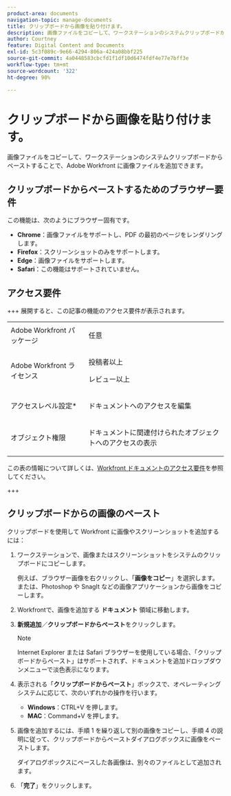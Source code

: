 ```yaml
---
product-area: documents
navigation-topic: manage-documents
title: クリップボードから画像を貼り付けます。
description: 画像ファイルをコピーして、ワークステーションのシステムクリップボードからペーストすることで、Adobe Workfront に画像ファイルを追加できます。
author: Courtney
feature: Digital Content and Documents
exl-id: 5c3f089c-9e66-4294-806a-424a08bbf225
source-git-commit: 4a0448583cbcfd1f1df10d6474fdf4e77e7bff3e
workflow-type: tm+mt
source-wordcount: '322'
ht-degree: 90%

---
```


# クリップボードから画像を貼り付けます。

画像ファイルをコピーして、ワークステーションのシステムクリップボードからペーストすることで、Adobe Workfront に画像ファイルを追加できます。 

## クリップボードからペーストするためのブラウザー要件

この機能は、次のようにブラウザー固有です。

* **Chrome**：画像ファイルをサポートし、PDF の最初のページをレンダリングします。
* **Firefox**：スクリーンショットのみをサポートします。
* **Edge**：画像ファイルをサポートします。
* **Safari**：この機能はサポートされていません。

## アクセス要件

+++ 展開すると、この記事の機能のアクセス要件が表示されます。

<table style="table-layout:auto"> 
 <col> 
 </col> 
 <col> 
 </col> 
 <tbody> 
  <tr> 
   <td role="rowheader">Adobe Workfront パッケージ</td> 
   <td> <p> 任意</p> </td> 
  </tr> 
  <tr> 
   <td role="rowheader">Adobe Workfront ライセンス</td> 
   <td> 
   <p>投稿者以上</p>
   <p>レビュー以上</p> </td> 
  </tr> 
  <tr> 
   <td role="rowheader">アクセスレベル設定*</td> 
   <td> <p>ドキュメントへのアクセスを編集</p></td> 
  </tr> 
  <tr> 
   <td role="rowheader">オブジェクト権限</td> 
   <td> <p>ドキュメントに関連付けられたオブジェクトへのアクセスの表示</p> </td> 
  </tr> 
 </tbody> 
</table>

この表の情報について詳しくは、[Workfront ドキュメントのアクセス要件](/help/quicksilver/administration-and-setup/add-users/access-levels-and-object-permissions/access-level-requirements-in-documentation.md)を参照してください。

+++

## クリップボードからの画像のペースト

クリップボードを使用して Workfront に画像やスクリーンショットを追加するには：

1. ワークステーションで、画像またはスクリーンショットをシステムのクリップボードにコピーします。

   例えば、ブラウザー画像を右クリックし、「**画像をコピー**」を選択します。または、Photoshop や SnagIt などの画像アプリケーションから画像をコピーします。

1. Workfrontで、画像を追加する **ドキュメント** 領域に移動します。
1. **新規追加**／**クリップボードからペースト**&#x200B;をクリックします。

   >[!NOTE]
   >
   >Internet Explorer または Safari ブラウザーを使用している場合、「クリップボードからペースト」はサポートされず、ドキュメントを追加ドロップダウンメニューで淡色表示になります。

1. 表示される「**クリップボードからペースト**」ボックスで、オペレーティングシステムに応じて、次のいずれかの操作を行います。

   * **Windows**：CTRL+V を押します。
   * **MAC**：Command+V を押します。

1. 画像を追加するには、手順 1 を繰り返して別の画像をコピーし、手順 4 の説明に従って、クリップボードからペーストダイアログボックスに画像をペーストします。

   ダイアログボックスにペースした各画像は、別々のファイルとして追加されます。

1. 「**完了**」をクリックします。
